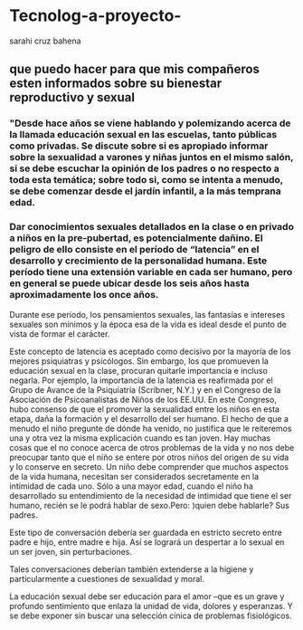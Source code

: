 # Tecnolog-a-proyecto-
sarahi cruz bahena
## que puedo hacer para que mis compañeros esten informados sobre su bienestar reproductivo y sexual
### "Desde hace años se viene hablando y polemizando acerca de la llamada educación sexual en las escuelas, tanto públicas como privadas. Se discute sobre si es apropiado informar sobre la sexualidad a varones y niñas juntos en el mismo salón, si se debe escuchar la opinión de los padres o no respecto a toda esta temática; sobre todo si, como se intenta a menudo, se debe comenzar desde el jardín infantil, a la más temprana edad.
### Dar conocimientos sexuales detallados en la clase o en privado a niños en la pre-pubertad, es potencialmente dañino. El peligro de ello consiste en el período de “latencia” en el desarrollo y crecimiento de la personalidad humana. Este período tiene una extensión variable en cada ser humano, pero en general se puede ubicar desde los seis años hasta aproximadamente los once años.

Durante ese período, los pensamientos sexuales, las fantasías e intereses sexuales son mínimos y la época esa de la vida es ideal desde el punto de vista de formar el carácter.

Este concepto de latencia es aceptado como decisivo por la mayoría de los mejores psiquiatras y psicólogos. Sin embargo, los que promueven la educación sexual en la clase, procuran quitarle importancia e incluso negarla. Por ejemplo, la importancia de la latencia es reafirmada por el Grupo de Avance de la Psiquiatría (Scribner, N.Y.) y en el Congreso de la Asociación de Psicoanalistas de Niños de los EE.UU. En este Congreso, hubo consenso de que el promover la sexualidad entre los niños en esta etapa, daña la formación y el desarrollo del ser humano.
El hecho de que a menudo el niño pregunte de dónde ha venido, no justifica que le reiteremos una y otra vez la misma explicación cuando es tan joven. Hay muchas cosas que el no conoce acerca de otros problemas de la vida y no nos debe preocupar tanto que el niño se entere por otros niños del origen de su vida y lo conserve en secreto. Un niño debe comprender que muchos aspectos de la vida humana, necesitan ser considerados secretamente en la intimidad de cada uno. Sólo a una mayor edad, cuando el niño ha desarrollado su entendimiento de la necesidad de intimidad que tiene el ser humano, recién se le podrá hablar de sexo.Pero: )quien debe hablarle? Sus padres.

Este tipo de conversación debería ser guardada en estricto secreto entre padre e hijo, entre madre e hija. Así se logrará un despertar a lo sexual en un ser joven, sin perturbaciones.

Tales conversaciones deberían también extenderse a la higiene y particularmente a cuestiones de sexualidad y moral.

La educación sexual debe ser educación para el amor –que es un grave y profundo sentimiento que enlaza la unidad de vida, dolores y esperanzas. Y se debe exponer sin buscar una selección cínica de problemas fisiológicos.
